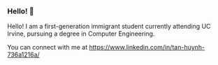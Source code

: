 ### Hello! 👋

Hello! I am a first-generation immigrant student currently attending UC Irvine, pursuing a degree in Computer Engineering. 

You can connect with me at
https://www.linkedin.com/in/tan-huynh-736a1216a/

<!--
**tanhuynh226/tanhuynh226** is a ✨ _special_ ✨ repository because its `README.md` (this file) appears on your GitHub profile.

Here are some ideas to get you started:

- 🔭 I’m currently working on ...
- 🌱 I’m currently learning ...
- 👯 I’m looking to collaborate on ...
- 🤔 I’m looking for help with ...
- 💬 Ask me about ...
- 📫 How to reach me: ...
- 😄 Pronouns: ...
- ⚡ Fun fact: ...
-->
